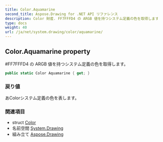 ```yaml
---
title: Color.Aquamarine
second_title: Aspose.Drawing for .NET API リファレンス
description: Color 財産. FF7FFFD4 の ARGB 値を持つシステム定義の色を取得します
type: docs
weight: 40
url: /ja/net/system.drawing/color/aquamarine/
---
```

## Color.Aquamarine property

#FF7FFFD4 の ARGB 値を持つシステム定義の色を取得します。

```csharp
public static Color Aquamarine { get; }
```

### 戻り値

あColorシステム定義の色を表します。

### 関連項目

* struct [Color](../)
* 名前空間 [System.Drawing](../../color/)
* 組み立て [Aspose.Drawing](../../../)


